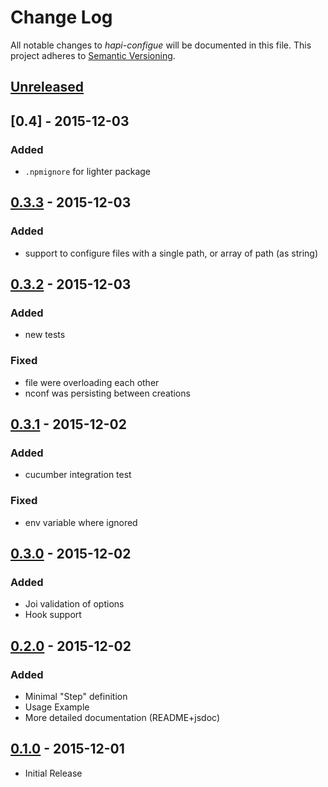 # Change Log

All notable changes to *hapi-configue* will be documented in this file.
This project adheres to [Semantic Versioning](http://semver.org/).

## [Unreleased][unreleased]
## [0.4] - 2015-12-03
### Added
- `.npmignore` for lighter package
## [0.3.3] - 2015-12-03
### Added
- support to configure files with a single path, or array of path (as string)

## [0.3.2] - 2015-12-03
### Added
- new tests
### Fixed
- file were overloading each other
- nconf was persisting between creations

## [0.3.1] - 2015-12-02
### Added
- cucumber integration test
### Fixed
- env variable where ignored

## [0.3.0] - 2015-12-02
### Added
- Joi validation of options
- Hook support

## [0.2.0] - 2015-12-02
### Added
- Minimal "Step" definition
- Usage Example
- More detailed documentation (README+jsdoc)

## [0.1.0] - 2015-12-01
- Initial Release

[unreleased]: https://github.com/AdrieanKhisbe/velibe/compare/v0.3.3...HEAD
[0.3.3]: https://github.com/AdrieanKhisbe/velibe/compare/v0.3.2...v0.3.3
[0.3.2]: https://github.com/AdrieanKhisbe/velibe/compare/v0.3.1...v0.3.2
[0.3.1]: https://github.com/AdrieanKhisbe/velibe/compare/v0.3.0...v0.3.1
[0.3.0]: https://github.com/AdrieanKhisbe/velibe/compare/v0.2.0...v0.3.0
[0.2.0]: https://github.com/AdrieanKhisbe/velibe/compare/v0.1.0...v0.2.0
[0.1.0]: https://github.com/AdrieanKhisbe/velibe/compare/e482070....v0.1.0

